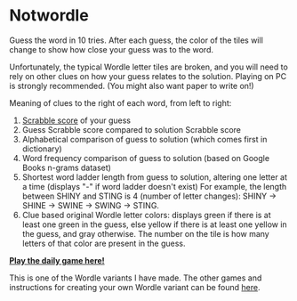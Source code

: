 # Notwordle

Guess the word in 10 tries. After each guess, the color of the tiles will
change to show how close your guess was to the word.

Unfortunately, the typical Wordle letter tiles are broken, 
and you will need to rely on other clues on how your guess relates to the solution.
Playing on PC is strongly recommended. (You might also want paper to write on!)

Meaning of clues to the right of each word, from left to right:
<ol>
  <li>
    <a href="https://www.thewordfinder.com/scrabble-point-values.php" target="_blank" className={a_classes}>Scrabble score</a> 
    of your guess
  </li>
  <li>
    Guess Scrabble score compared to solution Scrabble score
  </li>
  <li>
    Alphabetical comparison of guess to solution (which comes first in dictionary)
  </li>
  <li>
    Word frequency comparison of guess to solution (based on Google Books n-grams dataset)
  </li>
  <li>
    Shortest word ladder length from guess to solution, altering one letter at a time 
    (displays "-" if word ladder doesn't exist) 
    For example, the length between SHINY and STING is 4 (number of letter changes): SHINY → SHINE → SWINE → SWING → STING.
  </li>
  <li>
    Clue based original Wordle letter colors: 
    displays green if there is at least one green in the guess, else yellow if there is at least one yellow in the guess, 
    and gray otherwise. The number on the tile is how many letters of that color are present in the guess.
  </li>
</ol>

[**Play the daily game here!**](https://notwordle0.herokuapp.com/)

This is one of the Wordle variants I have made. The other games and instructions for creating your own Wordle variant can be found [here](https://github.com/Compsciler/Wordle-With-Score-Database/).
